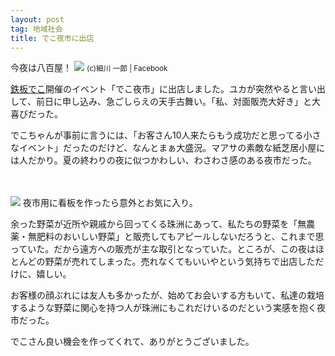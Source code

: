 ```yaml
---
layout: post
tag: 地域社会
title: でこ夜市に出店
---
```


今夜は八百屋！
![](https://farm8.staticflickr.com/7494/16304927622_be2cbbe0a3.jpg)
<small>(c)細川 一郎 | Facebook</small>

[鉄板でこ](https://ja-jp.facebook.com/deko.noto)開催のイベント「でこ夜市」に出店しました。ユカが突然やると言い出して、前日に申し込み、急ごしらえの天手古舞い。「私、対面販売大好き」と大喜びだった。

でこちゃんが事前に言うには、「お客さん10人来たらもう成功だと思ってる小さなイベント」だったのだけど、なんとまぁ大盛況。マアサの素敵な紙芝居小屋には人だかり。夏の終わりの夜に似つかわしい、わさわさ感のある夜市だった。

　

![](https://c2.staticflickr.com/4/3937/15333638408_366efdde34.jpg) 
夜市用に看板を作ったら意外とお気に入り。
　

余った野菜が近所や親戚から回ってくる珠洲にあって、私たちの野菜を「無農薬・無肥料のおいしい野菜」と販売してもアピールしないだろうと、これまで思っていた。だから遠方への販売が主な取引となっていた。ところが、この夜はほとんどの野菜が売れてしまった。売れなくてもいいやという気持ちで出店しただけに、嬉しい。

お客様の顔ぶれには友人も多かったが、始めてお会いする方もいて、私達の栽培するような野菜に関心を持つ人が珠洲にもこれだけいるのだという実感を抱く夜市だった。

でこさん良い機会を作ってくれて、ありがとうございました。

